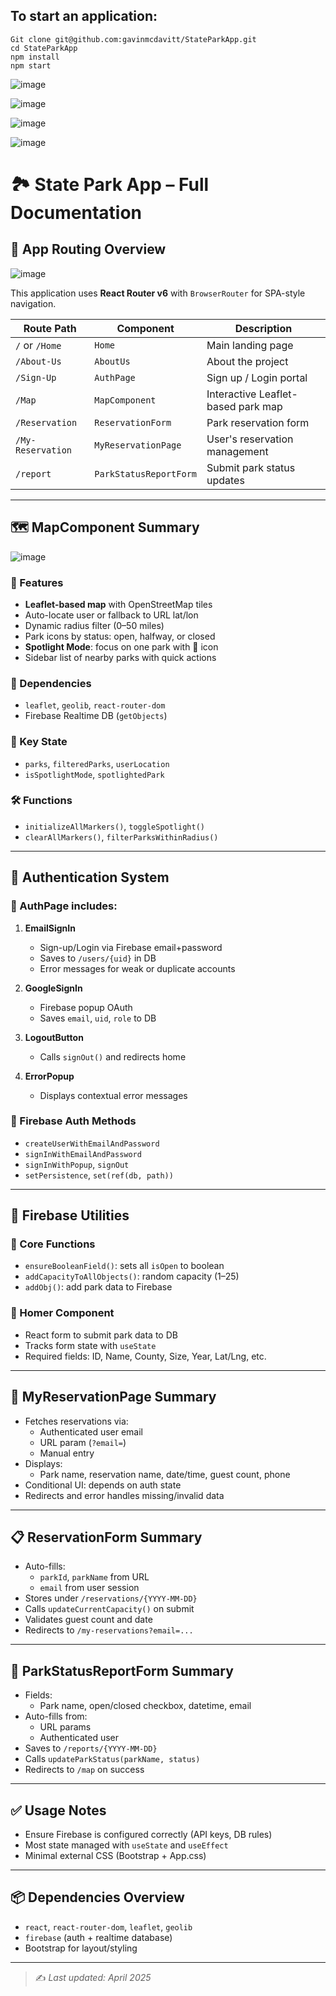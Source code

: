 
## To start an application:
```
Git clone git@github.com:gavinmcdavitt/StateParkApp.git
cd StateParkApp
npm install
npm start
```

![image](https://github.com/user-attachments/assets/fa19f353-3171-4c33-aa8d-25b7a1772178)

![image](https://github.com/user-attachments/assets/b07d02c9-6a8b-4ba7-b260-2da8228021d7)

![image](https://github.com/user-attachments/assets/02b3220c-2dba-4e1a-a125-4fbd142fdb72)

![image](https://github.com/user-attachments/assets/f67541eb-adc9-4689-b6f4-99c3cf36ac0d)



# 🏞️ State Park App – Full Documentation

## 📁 App Routing Overview
![image](https://github.com/user-attachments/assets/06bf68fc-5bb4-4206-b6bf-6eaa93591995)

This application uses **React Router v6** with `BrowserRouter` for SPA-style navigation.

| Route Path         | Component              | Description                                 |
|--------------------|------------------------|---------------------------------------------|
| `/` or `/Home`     | `Home`                 | Main landing page                           |
| `/About-Us`        | `AboutUs`              | About the project                           |
| `/Sign-Up`         | `AuthPage`             | Sign up / Login portal                      |
| `/Map`             | `MapComponent`         | Interactive Leaflet-based park map          |
| `/Reservation`     | `ReservationForm`      | Park reservation form                       |
| `/My-Reservation`  | `MyReservationPage`    | User's reservation management               |
| `/report`          | `ParkStatusReportForm` | Submit park status updates                  |

---

## 🗺️ MapComponent Summary
![image](https://github.com/user-attachments/assets/568a869f-2f10-4698-837b-c40f66194ac1)

### 🔧 Features
- **Leaflet-based map** with OpenStreetMap tiles
- Auto-locate user or fallback to URL lat/lon
- Dynamic radius filter (0–50 miles)
- Park icons by status: open, halfway, or closed
- **Spotlight Mode**: focus on one park with 🌟 icon
- Sidebar list of nearby parks with quick actions

### 🔌 Dependencies
- `leaflet`, `geolib`, `react-router-dom`
- Firebase Realtime DB (`getObjects`)

### 🧠 Key State
- `parks`, `filteredParks`, `userLocation`
- `isSpotlightMode`, `spotlightedPark`

### 🛠️ Functions
- `initializeAllMarkers()`, `toggleSpotlight()`
- `clearAllMarkers()`, `filterParksWithinRadius()`

---

## 🔐 Authentication System

### 🔄 AuthPage includes:
1. **EmailSignIn**
   - Sign-up/Login via Firebase email+password
   - Saves to `/users/{uid}` in DB
   - Error messages for weak or duplicate accounts

2. **GoogleSignIn**
   - Firebase popup OAuth
   - Saves `email`, `uid`, `role` to DB

3. **LogoutButton**
   - Calls `signOut()` and redirects home

4. **ErrorPopup**
   - Displays contextual error messages

### 🧱 Firebase Auth Methods
- `createUserWithEmailAndPassword`
- `signInWithEmailAndPassword`
- `signInWithPopup`, `signOut`
- `setPersistence`, `set(ref(db, path))`

---

## 🧰 Firebase Utilities

### 🔧 Core Functions
- `ensureBooleanField()`: sets all `isOpen` to boolean
- `addCapacityToAllObjects()`: random capacity (1–25)
- `addObj()`: add park data to Firebase

### 🏡 Homer Component
- React form to submit park data to DB
- Tracks form state with `useState`
- Required fields: ID, Name, County, Size, Year, Lat/Lng, etc.

---

## 📆 MyReservationPage Summary

- Fetches reservations via:
  - Authenticated user email
  - URL param (`?email=`)
  - Manual entry
- Displays:
  - Park name, reservation name, date/time, guest count, phone
- Conditional UI: depends on auth state
- Redirects and error handles missing/invalid data

---

## 📋 ReservationForm Summary

- Auto-fills:
  - `parkId`, `parkName` from URL
  - `email` from user session
- Stores under `/reservations/{YYYY-MM-DD}`
- Calls `updateCurrentCapacity()` on submit
- Validates guest count and date
- Redirects to `/my-reservations?email=...`

---

## 🛑 ParkStatusReportForm Summary

- Fields:
  - Park name, open/closed checkbox, datetime, email
- Auto-fills from:
  - URL params
  - Authenticated user
- Saves to `/reports/{YYYY-MM-DD}`
- Calls `updateParkStatus(parkName, status)`
- Redirects to `/map` on success

---

## ✅ Usage Notes
- Ensure Firebase is configured correctly (API keys, DB rules)
- Most state managed with `useState` and `useEffect`
- Minimal external CSS (Bootstrap + App.css)

---

## 📦 Dependencies Overview

- `react`, `react-router-dom`, `leaflet`, `geolib`
- `firebase` (auth + realtime database)
- Bootstrap for layout/styling

---

> ✍️ _Last updated: April 2025_
